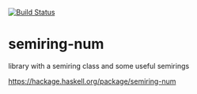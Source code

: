 [![Build Status](https://travis-ci.org/oisdk/semiring-num.svg?branch=master)](https://travis-ci.org/oisdk/semiring-num)

# semiring-num
library with a semiring class and some useful semirings

https://hackage.haskell.org/package/semiring-num
